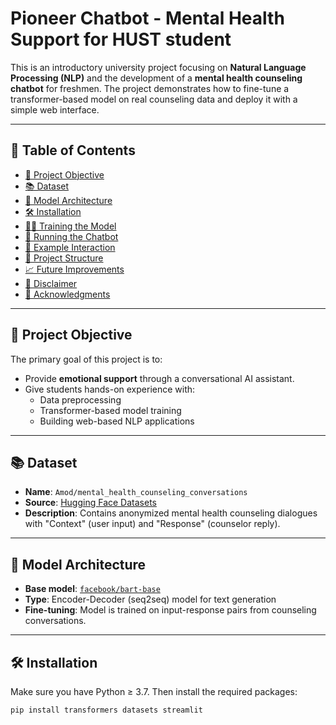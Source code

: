 # Pioneer Chatbot - Mental Health Support for HUST student

This is an introductory university project focusing on **Natural Language Processing (NLP)** and the development of a **mental health counseling chatbot** for freshmen. The project demonstrates how to fine-tune a transformer-based model on real counseling data and deploy it with a simple web interface.

---

## 📌 Table of Contents

- [🎯 Project Objective](#-project-objective)
- [📚 Dataset](#-dataset)
- [🧠 Model Architecture](#-model-architecture)
- [🛠️ Installation](#️-installation)
- [🏋️‍♂️ Training the Model](#️-training-the-model)
- [💬 Running the Chatbot](#-running-the-chatbot)
- [🧪 Example Interaction](#-example-interaction)
- [📁 Project Structure](#-project-structure)
- [📈 Future Improvements](#-future-improvements)
- [🔐 Disclaimer](#-disclaimer)
- [🙌 Acknowledgments](#-acknowledgments)

---

## 🎯 Project Objective

The primary goal of this project is to:
- Provide **emotional support** through a conversational AI assistant.
- Give students hands-on experience with:
  - Data preprocessing
  - Transformer-based model training
  - Building web-based NLP applications

---

## 📚 Dataset

- **Name**: `Amod/mental_health_counseling_conversations`
- **Source**: [Hugging Face Datasets](https://huggingface.co/datasets/Amod/mental_health_counseling_conversations)
- **Description**: Contains anonymized mental health counseling dialogues with "Context" (user input) and "Response" (counselor reply).

---

## 🧠 Model Architecture

- **Base model**: [`facebook/bart-base`](https://huggingface.co/facebook/bart-base)
- **Type**: Encoder-Decoder (seq2seq) model for text generation
- **Fine-tuning**: Model is trained on input-response pairs from counseling conversations.

---

## 🛠️ Installation

Make sure you have Python ≥ 3.7. Then install the required packages:

```bash
pip install transformers datasets streamlit
